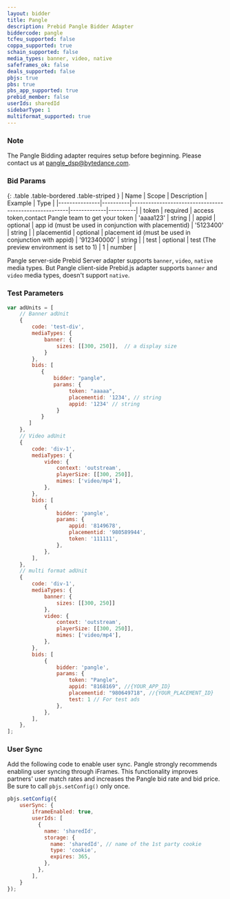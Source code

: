 ```yaml
---
layout: bidder
title: Pangle
description: Prebid Pangle Bidder Adapter
biddercode: pangle
tcfeu_supported: false
coppa_supported: true
schain_supported: false
media_types: banner, video, native
safeframes_ok: false
deals_supported: false
pbjs: true
pbs: true
pbs_app_supported: true
prebid_member: false
userIds: sharedId
sidebarType: 1
multiformat_supported: true
---
```


### Note

The Pangle Bidding adapter requires setup before beginning. Please contact us at <pangle_dsp@bytedance.com>.

### Bid Params

{: .table .table-bordered .table-striped }
| Name          | Scope    | Description                                           | Example     | Type     |
|---------------|----------|-------------------------------------------------------|-------------|----------|
| token         | required | access token,contact Pangle team to get your token    | 'aaaa123'   | string   |
| appid         | optional | app id (must be used in conjunction with placementid) | '5123400'   | string   |
| placementid   | optional | placement id (must be used in conjunction with appid) | '912340000' | string   |
| test          | optional | test (The preview environment is set to 1)            | 1           | number   |

Pangle server-side Prebid Server adapter supports `banner`, `video`, `native` media types. But Pangle client-side Prebid.js adapter supports `banner` and `video` media types, doesn't support `native`.

### Test Parameters

```javascript
var adUnits = [
    // Banner adUnit
    {
        code: 'test-div',
        mediaTypes: {
            banner: {
                sizes: [[300, 250]],  // a display size
            }
        },
        bids: [
           {
               bidder: "pangle",
               params: {
                    token: "aaaaa",
                    placementid: '1234', // string 
                    appid: '1234' // string 
                }
           }
       ]
    },
    // Video adUnit
    {
        code: 'div-1',
        mediaTypes: {
            video: {
                context: 'outstream',
                playerSize: [[300, 250]],
                mimes: ['video/mp4'],
            },
        },
        bids: [
            {
                bidder: 'pangle',
                params: {
                    appid: '8149678',
                    placementid: '980589944',
                    token: '111111',
                },
            },
        ],
    },
    // multi format adUnit
    {
        code: 'div-1',
        mediaTypes: {
            banner: {
                sizes: [[300, 250]]
            },
            video: {
                context: 'outstream',
                playerSize: [[300, 250]],
                mimes: ['video/mp4'],
            },
        },
        bids: [
            {
                bidder: 'pangle',
                params: {
                    token: "Pangle",
                    appid: "8168169", //{YOUR_APP_ID}
                    placementid: "980649718", //{YOUR_PLACEMENT_ID}
                    test: 1 // For test ads
                },
            },
        ],
    },
];
```

### User Sync

Add the following code to enable user sync. Pangle strongly recommends enabling user syncing through iFrames. This functionality improves partners' user match rates and increases the Pangle bid rate and bid price. Be sure to call `pbjs.setConfig()` only once.

```javascript
pbjs.setConfig({
    userSync: {
        iframeEnabled: true,
        userIds: [
          {
            name: 'sharedId',
            storage: {
              name: 'sharedId', // name of the 1st party cookie
              type: 'cookie',
              expires: 365,
            },
          },
        ],
    }
});
```
